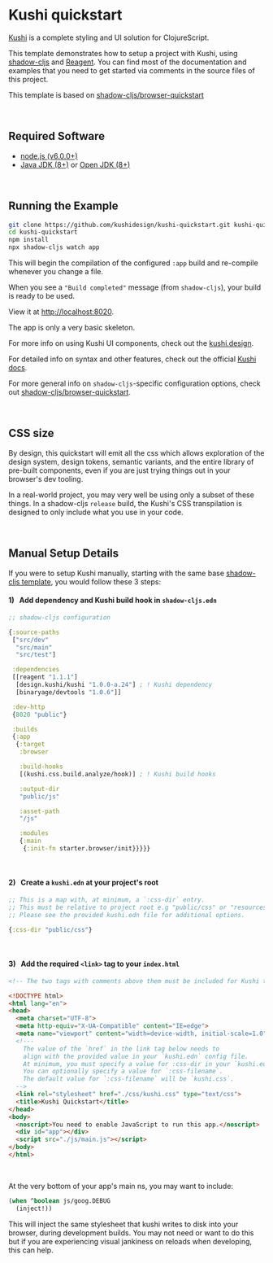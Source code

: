 # Kushi quickstart
[Kushi](https://github.com/kushidesign/kushi) is a complete styling and UI solution for ClojureScript.

This template demonstrates how to setup a project with Kushi, using [shadow-cljs](https://github.com/thheller/shadow-cljs) and [Reagent](https://reagent-project.github.io/). You can find most of the documentation and examples that you need to get started via comments in the source files of this project.

This template is based on [shadow-cljs/browser-quickstart](https://github.com/shadow-cljs/quickstart-browser)



<br>

## Required Software

- [node.js (v6.0.0+)](https://nodejs.org/en/download/)
- [Java JDK (8+)](http://www.oracle.com/technetwork/java/javase/downloads/index.html) or [Open JDK (8+)](http://jdk.java.net/10/)


<br>

## Running the Example

```bash
git clone https://github.com/kushidesign/kushi-quickstart.git kushi-quickstart
cd kushi-quickstart
npm install
npx shadow-cljs watch app
```

This will begin the compilation of the configured `:app` build and re-compile whenever you change a file.

When you see a `"Build completed"` message (from `shadow-cljs`), your build is ready to be used.


View it at [http://localhost:8020](http://localhost:8020).

The app is only a very basic skeleton.

For more info on using Kushi UI components, check out the [kushi.design](https://kushi.design).

For detailed info on syntax and other features, check out the official [Kushi docs](https://github.com/kushidesign/kushi).

For more general info on `shadow-cljs`-specific configuration options, check out [shadow-cljs/browser-quickstart](https://github.com/shadow-cljs/quickstart-browser). 

<br>

## CSS size

By design, this quickstart will emit all the css which allows exploration of the design system, design tokens, semantic variants, and the entire library of pre-built components, even if you are just trying things out in your browser's dev tooling.

In a real-world project, you may very well be using only a subset of these things. In a shadow-cljs `release` build, the Kushi's CSS transpilation is designed to only include what you use in your code. 


<br>

## Manual Setup Details
If you were to setup Kushi manually, starting with the same base [shadow-cljs template](https://github.com/shadow-cljs/quickstart-browser), you would follow these 3 steps:

#### 1) &nbsp; Add dependency and Kushi build hook in `shadow-cljs.edn`
```Clojure
;; shadow-cljs configuration

{:source-paths
 ["src/dev"
  "src/main"
  "src/test"]

 :dependencies
 [[reagent "1.1.1"]
  [design.kushi/kushi "1.0.0-a.24"] ; ! Kushi dependency
  [binaryage/devtools "1.0.6"]]

 :dev-http
 {8020 "public"}

 :builds
 {:app
  {:target
   :browser

   :build-hooks
   [(kushi.css.build.analyze/hook)] ; ! Kushi build hooks

   :output-dir
   "public/js"

   :asset-path
   "/js"

   :modules
   {:main
    {:init-fn starter.browser/init}}}}}
```
<br>

#### 2) &nbsp; Create a `kushi.edn` at your project's root

```Clojure
;; This is a map with, at minimum, a `:css-dir` entry.
;; This must be relative to project root e.g "public/css" or "resources/public/css".
;; Please see the provided kushi.edn file for additional options.

{:css-dir "public/css"}
```
<br>

#### 3) &nbsp; Add the required `<link>` tag to your `index.html`
```html
<!-- The two tags with comments above them must be included for Kushi to work. -->

<!DOCTYPE html>
<html lang="en">
<head>
  <meta charset="UTF-8">
  <meta http-equiv="X-UA-Compatible" content="IE=edge">
  <meta name="viewport" content="width=device-width, initial-scale=1.0">
  <!---
    The value of the `href` in the link tag below needs to
    align with the provided value in your `kushi.edn` config file.
    At minimum, you must specify a value for :css-dir in your `kushi.edn`.
    You can optionally specify a value for `:css-filename`.
    The default value for `:css-filename` will be `kushi.css`.
  -->
  <link rel="stylesheet" href="./css/kushi.css" type="text/css">
  <title>Kushi Quickstart</title>
</head>
<body>
  <noscript>You need to enable JavaScript to run this app.</noscript>
  <div id="app"></div>
  <script src="./js/main.js"></script>
</body>
</html>
```

<br>


At the very bottom of your app's main ns, you may want to include:
```Clojure
(when ^boolean js/goog.DEBUG
  (inject!))
```
This will inject the same stylesheet that kushi writes to disk into your browser, during development builds. You may not need or want to do this but if you are experiencing visual jankiness on reloads when developing, this can help.

<br>
